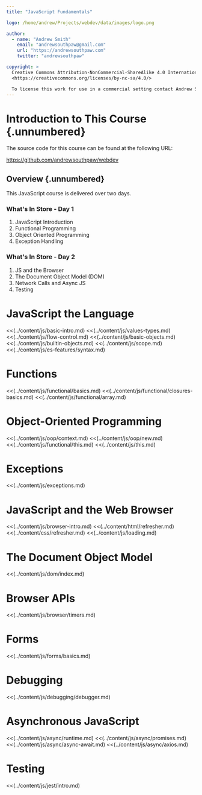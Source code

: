 ```yaml
---
title: "JavaScript Fundamentals"

logo: /home/andrew/Projects/webdev/data/images/logo.png

author:
  - name: "Andrew Smith"
    email: "andrewsouthpaw@gmail.com"
    url: "https://andrewsouthpaw.com"
    twitter: "andrewsouthpaw"

copyright: >
  Creative Commons Attribution-NonCommercial-ShareAlike 4.0 International Public License:
  <https://creativecommons.org/licenses/by-nc-sa/4.0/>

  To license this work for use in a commercial setting contact Andrew Smith.
---
```


Introduction to This Course {.unnumbered}
=========================================

The source code for this course can be found at the following URL:

<https://github.com/andrewsouthpaw/webdev>

Overview {.unnumbered}
----------------------

This JavaScript course is delivered over two days.

### What's In Store - Day 1

1. JavaScript Introduction
2. Functional Programming
3. Object Oriented Programming
4. Exception Handling

### What's In Store - Day 2

1. JS and the Browser
2. The Document Object Model (DOM)
4. Network Calls and Async JS
5. Testing

# JavaScript the Language

<<(../content/js/basic-intro.md)
<<(../content/js/values-types.md)
<<(../content/js/flow-control.md)
<<(../content/js/basic-objects.md)
<<(../content/js/builtin-objects.md)
<<(../content/js/scope.md)
<<(../content/js/es-features/syntax.md)

# Functions

<<(../content/js/functional/basics.md)
<<(../content/js/functional/closures-basics.md)
<<(../content/js/functional/array.md)

# Object-Oriented Programming

<<(../content/js/oop/context.md)
<<(../content/js/oop/new.md)
<<(../content/js/functional/this.md)
<<(../content/js/this.md)

# Exceptions

<<(../content/js/exceptions.md)

# JavaScript and the Web Browser

<<(../content/js/browser-intro.md)
<<(../content/html/refresher.md)
<<(../content/css/refresher.md)
<<(../content/js/loading.md)

# The Document Object Model

<<(../content/js/dom/index.md)

# Browser APIs

<<(../content/js/browser/timers.md)

# Forms

<<(../content/js/forms/basics.md)

# Debugging

<<(../content/js/debugging/debugger.md)

# Asynchronous JavaScript

<<(../content/js/async/runtime.md)
<<(../content/js/async/promises.md)
<<(../content/js/async/async-await.md)
<<(../content/js/async/axios.md)

# Testing

<<(../content/js/jest/intro.md)
